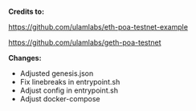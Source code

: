 **Credits to:**

https://github.com/ulamlabs/eth-poa-testnet-example

https://github.com/ulamlabs/geth-poa-testnet

**Changes:**

- Adjusted genesis.json
- Fix linebreaks in entrypoint.sh
- Adjust config in entrypoint.sh
- Adjust docker-compose
